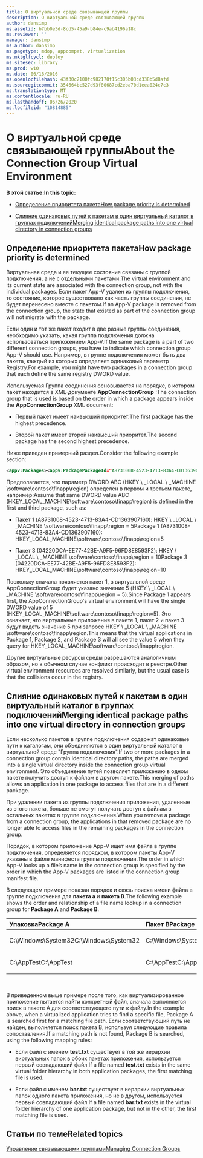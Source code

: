 ```yaml
---
title: О виртуальной среде связывающей группы
description: О виртуальной среде связывающей группы
author: dansimp
ms.assetid: b7bb0e3d-8cd5-45a9-b84e-c9ab4196a18c
ms.reviewer: ''
manager: dansimp
ms.author: dansimp
ms.pagetype: mdop, appcompat, virtualization
ms.mktglfcycl: deploy
ms.sitesec: library
ms.prod: w10
ms.date: 06/16/2016
ms.openlocfilehash: 43f30c2100fc982170f15c305b03cd338b5d8afd
ms.sourcegitcommit: 354664bc527d93f80687cd2eba70d1eea024c7c3
ms.translationtype: MT
ms.contentlocale: ru-RU
ms.lasthandoff: 06/26/2020
ms.locfileid: "10814885"
---
```

# <span data-ttu-id="276c8-103">О виртуальной среде связывающей группы</span><span class="sxs-lookup"><span data-stu-id="276c8-103">About the Connection Group Virtual Environment</span></span>


**<span data-ttu-id="276c8-104">В этой статье:</span><span class="sxs-lookup"><span data-stu-id="276c8-104">In this topic:</span></span>**

-   [<span data-ttu-id="276c8-105">Определение приоритета пакета</span><span class="sxs-lookup"><span data-stu-id="276c8-105">How package priority is determined</span></span>](#bkmk-pkg-priority-deter)

-   [<span data-ttu-id="276c8-106">Слияние одинаковых путей к пакетам в один виртуальный каталог в группах подключений</span><span class="sxs-lookup"><span data-stu-id="276c8-106">Merging identical package paths into one virtual directory in connection groups</span></span>](#bkmk-merged-root-ve-exp)

## <a href="" id="bkmk-pkg-priority-deter"></a><span data-ttu-id="276c8-107">Определение приоритета пакета</span><span class="sxs-lookup"><span data-stu-id="276c8-107">How package priority is determined</span></span>


<span data-ttu-id="276c8-108">Виртуальная среда и ее текущее состояние связаны с группой подключения, а не с отдельными пакетами.</span><span class="sxs-lookup"><span data-stu-id="276c8-108">The virtual environment and its current state are associated with the connection group, not with the individual packages.</span></span> <span data-ttu-id="276c8-109">Если пакет App-V удален из группы подключения, то состояние, которое существовало как часть группы соединения, не будет перенесено вместе с пакетом.</span><span class="sxs-lookup"><span data-stu-id="276c8-109">If an App-V package is removed from the connection group, the state that existed as part of the connection group will not migrate with the package.</span></span>

<span data-ttu-id="276c8-110">Если один и тот же пакет входит в две разные группы соединения, необходимо указать, какая группа подключения должна использоваться приложением App-V.</span><span class="sxs-lookup"><span data-stu-id="276c8-110">If the same package is a part of two different connection groups, you have to indicate which connection group App-V should use.</span></span> <span data-ttu-id="276c8-111">Например, в группе подключения может быть два пакета, каждый из которых определяет одинаковый параметр Registry.</span><span class="sxs-lookup"><span data-stu-id="276c8-111">For example, you might have two packages in a connection group that each define the same registry DWORD value.</span></span>

<span data-ttu-id="276c8-112">Используемая Группа соединения основывается на порядке, в котором пакет находится в XML-документе **AppConnectionGroup** :</span><span class="sxs-lookup"><span data-stu-id="276c8-112">The connection group that is used is based on the order in which a package appears inside the **AppConnectionGroup** XML document:</span></span>

-   <span data-ttu-id="276c8-113">Первый пакет имеет наивысший приоритет.</span><span class="sxs-lookup"><span data-stu-id="276c8-113">The first package has the highest precedence.</span></span>

-   <span data-ttu-id="276c8-114">Второй пакет имеет второй наивысший приоритет.</span><span class="sxs-lookup"><span data-stu-id="276c8-114">The second package has the second highest precedence.</span></span>

<span data-ttu-id="276c8-115">Ниже приведен примерный раздел.</span><span class="sxs-lookup"><span data-stu-id="276c8-115">Consider the following example section:</span></span>

```xml
<appv:Packages><appv:PackagePackageId="A8731008-4523-4713-83A4-CD1363907160"VersionId="E889951B-7F30-418B-A69C-B37283BC0DB9"/><appv:PackagePackageId="1DC709C8-309F-4AB4-BD47-F75926D04276"VersionId="01F1943B-C778-40AD-BFAD-AC34A695DF3C"/><appv:PackagePackageId="04220DCA-EE77-42BE-A9F5-96FD8E8593F2"VersionId="E15EFFE9-043D-4C01-BC52-AD2BD1E8BAFA"/></appv:Packages>
```

<span data-ttu-id="276c8-116">Предполагается, что параметр DWORD ABC (HKEY \ _LOCAL \ _MACHINE \\software\\contoso\\finapp\\region) определен в первом и третьем пакете, например:</span><span class="sxs-lookup"><span data-stu-id="276c8-116">Assume that same DWORD value ABC (HKEY\_LOCAL\_MACHINE\\software\\contoso\\finapp\\region) is defined in the first and third package, such as:</span></span>

-   <span data-ttu-id="276c8-117">Пакет 1 (A8731008-4523-4713-83A4-CD1363907160): HKEY \ _LOCAL \ _MACHINE \\software\\contoso\\finapp\\region = 5</span><span class="sxs-lookup"><span data-stu-id="276c8-117">Package 1 (A8731008-4523-4713-83A4-CD1363907160): HKEY\_LOCAL\_MACHINE\\software\\contoso\\finapp\\region=5</span></span>

-   <span data-ttu-id="276c8-118">Пакет 3 (04220DCA-EE77-42BE-A9F5-96FD8E8593F2): HKEY \ _LOCAL \ _MACHINE \\software\\contoso\\finapp\\region = 10</span><span class="sxs-lookup"><span data-stu-id="276c8-118">Package 3 (04220DCA-EE77-42BE-A9F5-96FD8E8593F2): HKEY\_LOCAL\_MACHINE\\software\\contoso\\finapp\\region=10</span></span>

<span data-ttu-id="276c8-119">Поскольку сначала появляется пакет 1, в виртуальной среде AppConnectionGroup будет указано значение 5 (HKEY \ _LOCAL \ _MACHINE \\software\\contoso\\finapp\\region = 5).</span><span class="sxs-lookup"><span data-stu-id="276c8-119">Since Package 1 appears first, the AppConnectionGroup's virtual environment will have the single DWORD value of 5 (HKEY\_LOCAL\_MACHINE\\software\\contoso\\finapp\\region=5).</span></span> <span data-ttu-id="276c8-120">Это означает, что виртуальные приложения в пакете 1, пакет 2 и пакет 3 будут видеть значение 5 при запросе HKEY \ _LOCAL \ _MACHINE \\software\\contoso\\finapp\\region.</span><span class="sxs-lookup"><span data-stu-id="276c8-120">This means that the virtual applications in Package 1, Package 2, and Package 3 will all see the value 5 when they query for HKEY\_LOCAL\_MACHINE\\software\\contoso\\finapp\\region.</span></span>

<span data-ttu-id="276c8-121">Другие виртуальные ресурсы среды разрешаются аналогичным образом, но в обычном случае конфликт происходит в реестре.</span><span class="sxs-lookup"><span data-stu-id="276c8-121">Other virtual environment resources are resolved similarly, but the usual case is that the collisions occur in the registry.</span></span>

## <a href="" id="bkmk-merged-root-ve-exp"></a><span data-ttu-id="276c8-122">Слияние одинаковых путей к пакетам в один виртуальный каталог в группах подключений</span><span class="sxs-lookup"><span data-stu-id="276c8-122">Merging identical package paths into one virtual directory in connection groups</span></span>


<span data-ttu-id="276c8-123">Если несколько пакетов в группе подключения содержат одинаковые пути к каталогам, они объединяются в один виртуальный каталог в виртуальной среде "Группа подключения".</span><span class="sxs-lookup"><span data-stu-id="276c8-123">If two or more packages in a connection group contain identical directory paths, the paths are merged into a single virtual directory inside the connection group virtual environment.</span></span> <span data-ttu-id="276c8-124">Это объединение путей позволяет приложению в одном пакете получить доступ к файлам в другом пакете.</span><span class="sxs-lookup"><span data-stu-id="276c8-124">This merging of paths allows an application in one package to access files that are in a different package.</span></span>

<span data-ttu-id="276c8-125">При удалении пакета из группы подключения приложения, удаленные из этого пакета, больше не смогут получать доступ к файлам в остальных пакетах в группе подключения.</span><span class="sxs-lookup"><span data-stu-id="276c8-125">When you remove a package from a connection group, the applications in that removed package are no longer able to access files in the remaining packages in the connection group.</span></span>

<span data-ttu-id="276c8-126">Порядок, в котором приложение App-V ищет имя файла в группе подключения, определяется порядком, в котором пакеты App-V указаны в файле манифеста группы подключения.</span><span class="sxs-lookup"><span data-stu-id="276c8-126">The order in which App-V looks up a file’s name in the connection group is specified by the order in which the App-V packages are listed in the connection group manifest file.</span></span>

<span data-ttu-id="276c8-127">В следующем примере показан порядок и связь поиска имени файла в группе подключения для **пакета а** и **пакета B**.</span><span class="sxs-lookup"><span data-stu-id="276c8-127">The following example shows the order and relationship of a file name lookup in a connection group for **Package A** and **Package B**.</span></span>

<table>
<colgroup>
<col width="50%" />
<col width="50%" />
</colgroup>
<thead>
<tr class="header">
<th align="left"><span data-ttu-id="276c8-128">Упаковка</span><span class="sxs-lookup"><span data-stu-id="276c8-128">Package A</span></span></th>
<th align="left"><span data-ttu-id="276c8-129">Пакет B</span><span class="sxs-lookup"><span data-stu-id="276c8-129">Package B</span></span></th>
</tr>
</thead>
<tbody>
<tr class="odd">
<td align="left"><p><span data-ttu-id="276c8-130">C:\Windows\System32</span><span class="sxs-lookup"><span data-stu-id="276c8-130">C:\Windows\System32</span></span></p></td>
<td align="left"><p><span data-ttu-id="276c8-131">C:\Windows\System32</span><span class="sxs-lookup"><span data-stu-id="276c8-131">C:\Windows\System32</span></span></p></td>
</tr>
<tr class="even">
<td align="left"><p><span data-ttu-id="276c8-132">C:\AppTest</span><span class="sxs-lookup"><span data-stu-id="276c8-132">C:\AppTest</span></span></p></td>
<td align="left"><p><span data-ttu-id="276c8-133">C:\AppTest</span><span class="sxs-lookup"><span data-stu-id="276c8-133">C:\AppTest</span></span></p></td>
</tr>
</tbody>
</table>

 

<span data-ttu-id="276c8-134">В приведенном выше примере после того, как виртуализированное приложение пытается найти конкретный файл, сначала выполняется поиск в пакете A для соответствующего пути к файлу.</span><span class="sxs-lookup"><span data-stu-id="276c8-134">In the example above, when a virtualized application tries to find a specific file, Package A is searched first for a matching file path.</span></span> <span data-ttu-id="276c8-135">Если соответствующий путь не найден, выполняется поиск пакета B, используя следующие правила сопоставления.</span><span class="sxs-lookup"><span data-stu-id="276c8-135">If a matching path is not found, Package B is searched, using the following mapping rules:</span></span>

-   <span data-ttu-id="276c8-136">Если файл с именем **test.txt** существует в той же иерархии виртуальных папок в обоих пакетах приложения, используется первый совпадающий файл.</span><span class="sxs-lookup"><span data-stu-id="276c8-136">If a file named **test.txt** exists in the same virtual folder hierarchy in both application packages, the first matching file is used.</span></span>

-   <span data-ttu-id="276c8-137">Если файл с именем **bar.txt** существует в иерархии виртуальных папок одного пакета приложения, но не в другом, используется первый совпадающий файл.</span><span class="sxs-lookup"><span data-stu-id="276c8-137">If a file named **bar.txt** exists in the virtual folder hierarchy of one application package, but not in the other, the first matching file is used.</span></span>






## <span data-ttu-id="276c8-138">Статьи по теме</span><span class="sxs-lookup"><span data-stu-id="276c8-138">Related topics</span></span>


[<span data-ttu-id="276c8-139">Управление связывающими группами</span><span class="sxs-lookup"><span data-stu-id="276c8-139">Managing Connection Groups</span></span>](managing-connection-groups51.md)

 

 





